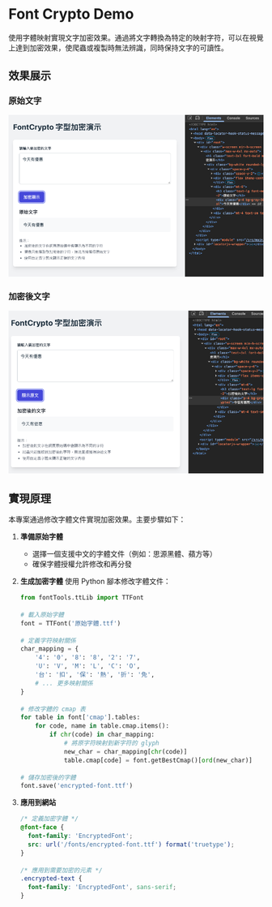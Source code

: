 # Font Crypto Demo

使用字體映射實現文字加密效果。通過將文字轉換為特定的映射字符，可以在視覺上達到加密效果，使爬蟲或複製時無法辨識，同時保持文字的可讀性。

## 效果展示

### 原始文字
![原始文字](/public/origin.png)

### 加密後文字
![加密後文字](/public/crypto.png)

## 實現原理

本專案通過修改字體文件實現加密效果。主要步驟如下：

1. **準備原始字體**
   - 選擇一個支援中文的字體文件（例如：思源黑體、蘋方等）
   - 確保字體授權允許修改和再分發

2. **生成加密字體**
   使用 Python 腳本修改字體文件：
   ```python
   from fontTools.ttLib import TTFont

   # 載入原始字體
   font = TTFont('原始字體.ttf')
   
   # 定義字符映射關係
   char_mapping = {
       '4': '0', '8': '8', '2': '7',
       'U': 'V', 'M': 'L', 'C': 'O',
       '台': '扣', '保': '熱', '折': '免',
       # ... 更多映射關係
   }
   
   # 修改字體的 cmap 表
   for table in font['cmap'].tables:
       for code, name in table.cmap.items():
           if chr(code) in char_mapping:
               # 將原字符映射到新字符的 glyph
               new_char = char_mapping[chr(code)]
               table.cmap[code] = font.getBestCmap()[ord(new_char)]
   
   # 儲存加密後的字體
   font.save('encrypted-font.ttf')
   ```

3. **應用到網站**
   ```css
   /* 定義加密字體 */
   @font-face {
     font-family: 'EncryptedFont';
     src: url('/fonts/encrypted-font.ttf') format('truetype');
   }
   
   /* 應用到需要加密的元素 */
   .encrypted-text {
     font-family: 'EncryptedFont', sans-serif;
   }
   ```